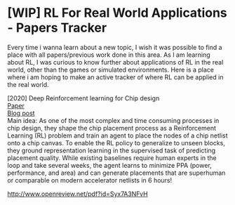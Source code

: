 # [WIP] RL For Real World Applications - Papers Tracker

Every time i wanna learn about a new topic, I wish it was possible to find a place with all papers/previous work done in this area. As I am learning about RL, I was curious to know further about applications of RL in the real world, other than the games or simulated environments. Here is a place where i am hoping to make an active tracker of where RL can be applied in the real world.

[2020]
Deep Reinforcement learning for Chip design  
[Paper](https://arxiv.org/pdf/2004.10746.pdf)  
[Blog post](https://ai.googleblog.com/2020/04/chip-design-with-deep-reinforcement.html?m=1)  
Main idea: As one of the most complex and time consuming processes in chip design, they shape the chip placement process as a Reinforcement Learning (RL) problem and train an agent to place the nodes of a chip netlist onto a chip canvas. To enable the RL policy to generalize to unseen blocks, they ground representation learning in the supervised task of predicting placement quality. While existing baselines require human experts in the loop and take several weeks, the agent learns to minimize PPA (power, performance, and area) and can generate placements that are superhuman or comparable on modern accelerator netlists in 6 hours!


http://www.openreview.net/pdf?id=Syx7A3NFvH
